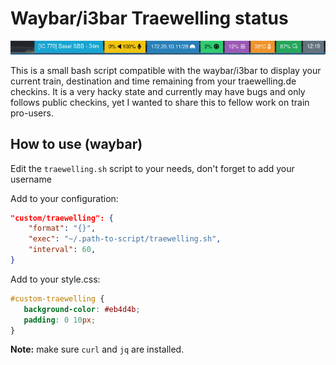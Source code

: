 # Waybar/i3bar Traewelling status

![screenshot of IC 770 Basel SBB - 43m](./screenshot.png)

This is a small bash script compatible with the waybar/i3bar to display your current train, destination and time remaining from your traewelling.de checkins.
It is a very hacky state and currently may have bugs and only follows public checkins, yet I wanted to share this to fellow work on train pro-users.

## How to use (waybar)

Edit the `traewelling.sh` script to your needs, don't forget to add your username

Add to your configuration:

```json
"custom/traewelling": {
    "format": "{}",
    "exec": "~/.path-to-script/traewelling.sh",
    "interval": 60,
}
```

Add to your style.css:

```css
#custom-traewelling {
   background-color: #eb4d4b;
   padding: 0 10px;
}
```

**Note:** make sure `curl` and `jq` are installed.
